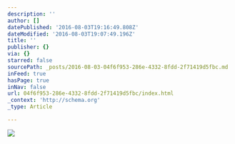 ```yaml
---
description: ''
author: []
datePublished: '2016-08-03T19:16:49.808Z'
dateModified: '2016-08-03T19:07:49.196Z'
title: ''
publisher: {}
via: {}
starred: false
sourcePath: _posts/2016-08-03-04f6f953-286e-4332-8fdd-2f71419d5fbc.md
inFeed: true
hasPage: true
inNav: false
url: 04f6f953-286e-4332-8fdd-2f71419d5fbc/index.html
_context: 'http://schema.org'
_type: Article

---
```

![](https://the-grid-user-content.s3-us-west-2.amazonaws.com/50b3296d-f442-4239-b714-4eca3f8918d8.png)